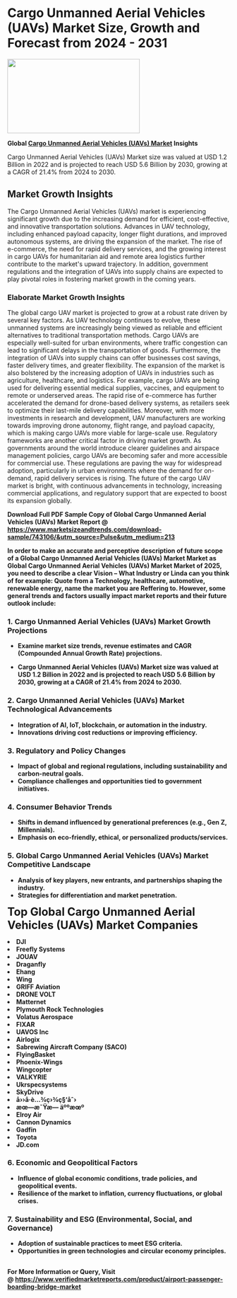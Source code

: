 <H1>Cargo Unmanned Aerial Vehicles (UAVs) Market Size, Growth and Forecast from 2024 - 2031</H1><img class="aligncenter size-medium wp-image-584254" src="https://thirdeyenews.in/wp-content/uploads/2024/09/Global-Market-Research-300x168.jpeg" alt="" width="300" height="168" /><p><strong>Global&nbsp;<a href="https://www.marketsizeandtrends.com/download-sample/743106/&amp;utm_source=Pulse&amp;utm_medium=213">Cargo Unmanned Aerial Vehicles (UAVs) Market</a> Insights</strong></p><p>Cargo Unmanned Aerial Vehicles (UAVs) Market size was valued at USD 1.2 Billion in 2022 and is projected to reach USD 5.6 Billion by 2030, growing at a CAGR of 21.4% from 2024 to 2030.</p><p><h2>Market Growth Insights</h2> The Cargo Unmanned Aerial Vehicles (UAVs) market is experiencing significant growth due to the increasing demand for efficient, cost-effective, and innovative transportation solutions. Advances in UAV technology, including enhanced payload capacity, longer flight durations, and improved autonomous systems, are driving the expansion of the market. The rise of e-commerce, the need for rapid delivery services, and the growing interest in cargo UAVs for humanitarian aid and remote area logistics further contribute to the market's upward trajectory. In addition, government regulations and the integration of UAVs into supply chains are expected to play pivotal roles in fostering market growth in the coming years. <p><strong></strong></p> <h3>Elaborate Market Growth Insights</h3> The global cargo UAV market is projected to grow at a robust rate driven by several key factors. As UAV technology continues to evolve, these unmanned systems are increasingly being viewed as reliable and efficient alternatives to traditional transportation methods. Cargo UAVs are especially well-suited for urban environments, where traffic congestion can lead to significant delays in the transportation of goods. Furthermore, the integration of UAVs into supply chains can offer businesses cost savings, faster delivery times, and greater flexibility. The expansion of the market is also bolstered by the increasing adoption of UAVs in industries such as agriculture, healthcare, and logistics. For example, cargo UAVs are being used for delivering essential medical supplies, vaccines, and equipment to remote or underserved areas. The rapid rise of e-commerce has further accelerated the demand for drone-based delivery systems, as retailers seek to optimize their last-mile delivery capabilities. Moreover, with more investments in research and development, UAV manufacturers are working towards improving drone autonomy, flight range, and payload capacity, which is making cargo UAVs more viable for large-scale use. Regulatory frameworks are another critical factor in driving market growth. As governments around the world introduce clearer guidelines and airspace management policies, cargo UAVs are becoming safer and more accessible for commercial use. These regulations are paving the way for widespread adoption, particularly in urban environments where the demand for on-demand, rapid delivery services is rising. The future of the cargo UAV market is bright, with continuous advancements in technology, increasing commercial applications, and regulatory support that are expected to boost its expansion globally. <p><strong></p><p><span class=""><strong>Download Full PDF Sample Copy of Global Cargo Unmanned Aerial Vehicles (UAVs) Market Report</strong> @ <a href="https://www.marketsizeandtrends.com/download-sample/743106/&amp;utm_source=Pulse&amp;utm_medium=213" target="_blank">https://www.marketsizeandtrends.com/download-sample/743106/&amp;utm_source=Pulse&amp;utm_medium=213</a></span></p><p>In order to make an accurate and perceptive description of future scope of a Global&nbsp;Cargo Unmanned Aerial Vehicles (UAVs) Market Market as Global&nbsp;Cargo Unmanned Aerial Vehicles (UAVs) Market Market of 2025, you need to describe a clear Vision &ndash; What Industry or Linda can you think of for example: Quote from a Technology, healthcare, automotive, renewable energy, name the market you are Reffering to. However, some general trends and factors usually impact market reports and their future outlook include:</p><h3>1.&nbsp;<strong>Cargo Unmanned Aerial Vehicles (UAVs) Market Growth Projections</strong></h3><ul><li>Examine market size trends, revenue estimates and CAGR (Compounded Annual Growth Rate) projections.</li><li><p>Cargo Unmanned Aerial Vehicles (UAVs) Market size was valued at USD 1.2 Billion in 2022 and is projected to reach USD 5.6 Billion by 2030, growing at a CAGR of 21.4% from 2024 to 2030.</p></li></ul><h3>2.&nbsp;<strong>Cargo Unmanned Aerial Vehicles (UAVs) Market Technological Advancements</strong></h3><ul><li>Integration of AI, IoT, blockchain, or automation in the industry.</li><li>Innovations driving cost reductions or improving efficiency.</li></ul><h3>3.&nbsp;<strong>Regulatory and Policy Changes</strong></h3><ul><li>Impact of global and regional regulations, including sustainability and carbon-neutral goals.</li><li>Compliance challenges and opportunities tied to government initiatives.</li></ul><h3>4.&nbsp;<strong>Consumer Behavior Trends</strong></h3><ul><li>Shifts in demand influenced by generational preferences (e.g., Gen Z, Millennials).</li><li>Emphasis on eco-friendly, ethical, or personalized products/services.</li></ul><h3>5.&nbsp;<strong>Global Cargo Unmanned Aerial Vehicles (UAVs) Market Competitive Landscape</strong></h3><ul><li>Analysis of key players, new entrants, and partnerships shaping the industry.</li><li>Strategies for differentiation and market penetration.</li></ul><p data-pm-slice="1 1 []"><span style="color: inherit; font-family: inherit; font-size: 25px;">Top Global Cargo Unmanned Aerial Vehicles (UAVs) Market Companies</span></p><div class="" data-test-id=""><p><li>DJI</li><li> Freefly Systems</li><li> JOUAV</li><li> Draganfly</li><li> Ehang</li><li> Wing</li><li> GRIFF Aviation</li><li> DRONE VOLT</li><li> Matternet</li><li> Plymouth Rock Technologies</li><li> Volatus Aerospace</li><li> FIXAR</li><li> UAVOS Inc</li><li> Airlogix</li><li> Sabrewing Aircraft Company (SACO)</li><li> FlyingBasket</li><li> Phoenix-Wings</li><li> Wingcopter</li><li> VALKYRIE</li><li> Ukrspecsystems</li><li> SkyDrive</li><li> å››å·è…¾ç›¾ç§‘åˆ›</li><li> æœ—æ˜Ÿæ— äººæœº</li><li> Elroy Air</li><li> Cannon Dynamics</li><li> Gadfin</li><li> Toyota</li><li> JD.com</li></p></div><h3>6.&nbsp;<strong>Economic and Geopolitical Factors</strong></h3><ul><li>Influence of global economic conditions, trade policies, and geopolitical events.</li><li>Resilience of the market to inflation, currency fluctuations, or global crises.</li></ul><h3>7.&nbsp;<strong>Sustainability and ESG (Environmental, Social, and Governance)</strong></h3><ul><li>Adoption of sustainable practices to meet ESG criteria.</li><li>Opportunities in green technologies and circular economy principles.</li></ul><h2><strong style="font-size: 14px;">For More Information or Query, Visit @&nbsp;</strong><a style="background-color: #ffffff; font-size: 14px;" href="https://www.marketsizeandtrends.com/report/cargo-unmanned-aerial-vehicles-uavs-market/" target="_blank">https://www.verifiedmarketreports.com/product/airport-passenger-boarding-bridge-market</a></h2>
